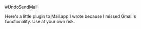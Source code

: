 #UndoSendMail

Here's a little plugin to Mail.app I wrote because I missed Gmail's functionality. Use at your own risk.